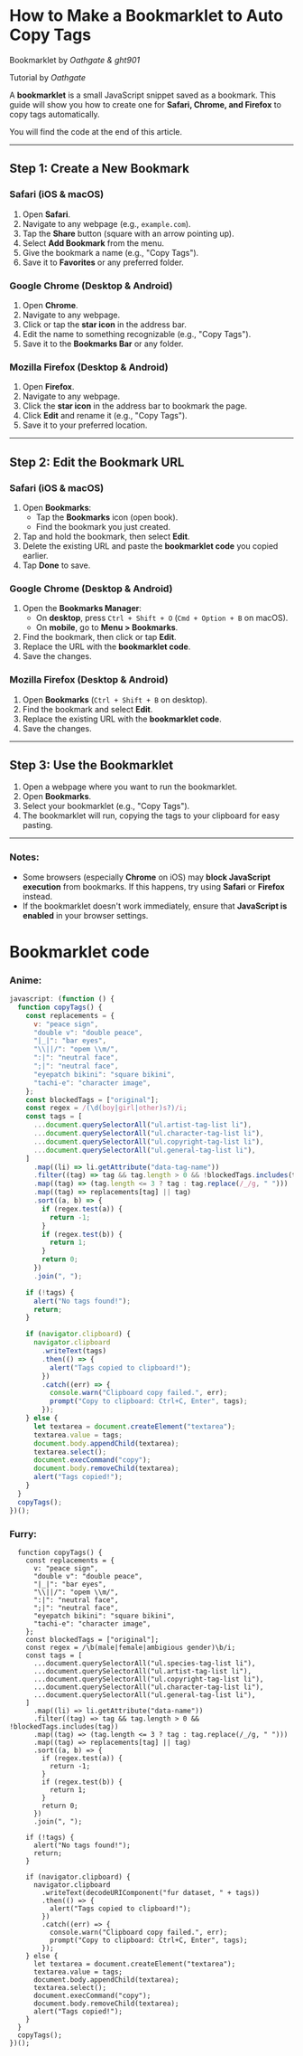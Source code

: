 # How to Make a Bookmarklet to Auto Copy Tags

Bookmarklet by *Oathgate & ght901*

Tutorial by *Oathgate*

A **bookmarklet** is a small JavaScript snippet saved as a bookmark. This guide will show you how to create one for **Safari, Chrome, and Firefox** to copy tags automatically.

You will find the code at the end of this article.

---

## Step 1: Create a New Bookmark

### **Safari (iOS & macOS)**  
1. Open **Safari**.  
2. Navigate to any webpage (e.g., `example.com`).  
3. Tap the **Share** button (square with an arrow pointing up).  
4. Select **Add Bookmark** from the menu.  
5. Give the bookmark a name (e.g., "Copy Tags").  
6. Save it to **Favorites** or any preferred folder.  

### **Google Chrome (Desktop & Android)**  
1. Open **Chrome**.  
2. Navigate to any webpage.  
3. Click or tap the **star icon** in the address bar.  
4. Edit the name to something recognizable (e.g., "Copy Tags").  
5. Save it to the **Bookmarks Bar** or any folder.  

### **Mozilla Firefox (Desktop & Android)**  
1. Open **Firefox**.  
2. Navigate to any webpage.  
3. Click the **star icon** in the address bar to bookmark the page.  
4. Click **Edit** and rename it (e.g., "Copy Tags").  
5. Save it to your preferred location.  

---

## Step 2: Edit the Bookmark URL  

### **Safari (iOS & macOS)**  
1. Open **Bookmarks**:  
   - Tap the **Bookmarks** icon (open book).  
   - Find the bookmark you just created.  
2. Tap and hold the bookmark, then select **Edit**.  
3. Delete the existing URL and paste the **bookmarklet code** you copied earlier.  
4. Tap **Done** to save.  

### **Google Chrome (Desktop & Android)**  
1. Open the **Bookmarks Manager**:  
   - On **desktop**, press `Ctrl + Shift + O` (`Cmd + Option + B` on macOS).  
   - On **mobile**, go to **Menu > Bookmarks**.  
2. Find the bookmark, then click or tap **Edit**.  
3. Replace the URL with the **bookmarklet code**.  
4. Save the changes.  

### **Mozilla Firefox (Desktop & Android)**  
1. Open **Bookmarks** (`Ctrl + Shift + B` on desktop).  
2. Find the bookmark and select **Edit**.  
3. Replace the existing URL with the **bookmarklet code**.  
4. Save the changes.  

---

## Step 3: Use the Bookmarklet  

1. Open a webpage where you want to run the bookmarklet.  
2. Open **Bookmarks**.  
3. Select your bookmarklet (e.g., "Copy Tags").  
4. The bookmarklet will run, copying the tags to your clipboard for easy pasting.  

---

### Notes:  
- Some browsers (especially **Chrome** on iOS) may **block JavaScript execution** from bookmarks. If this happens, try using **Safari** or **Firefox** instead.  
- If the bookmarklet doesn't work immediately, ensure that **JavaScript is enabled** in your browser settings.

# Bookmarklet code
### Anime:
```javascript
javascript: (function () {
  function copyTags() {
    const replacements = {
      v: "peace sign",
      "double v": "double peace",
      "|_|": "bar eyes",
      "\\||/": "opem \\m/",
      ":|": "neutral face",
      ";|": "neutral face",
      "eyepatch bikini": "square bikini",
      "tachi-e": "character image",
    };
    const blockedTags = ["original"];
    const regex = /(\d(boy|girl|other)s?)/i;
    const tags = [
      ...document.querySelectorAll("ul.artist-tag-list li"),
      ...document.querySelectorAll("ul.character-tag-list li"),
      ...document.querySelectorAll("ul.copyright-tag-list li"),
      ...document.querySelectorAll("ul.general-tag-list li"),
    ]
      .map((li) => li.getAttribute("data-tag-name"))
      .filter((tag) => tag && tag.length > 0 && !blockedTags.includes(tag))
      .map((tag) => (tag.length <= 3 ? tag : tag.replace(/_/g, " ")))
      .map((tag) => replacements[tag] || tag)
      .sort((a, b) => {
        if (regex.test(a)) {
          return -1;
        }
        if (regex.test(b)) {
          return 1;
        }
        return 0;
      })
      .join(", ");

    if (!tags) {
      alert("No tags found!");
      return;
    }

    if (navigator.clipboard) {
      navigator.clipboard
        .writeText(tags)
        .then(() => {
          alert("Tags copied to clipboard!");
        })
        .catch((err) => {
          console.warn("Clipboard copy failed.", err);
          prompt("Copy to clipboard: Ctrl+C, Enter", tags);
        });
    } else {
      let textarea = document.createElement("textarea");
      textarea.value = tags;
      document.body.appendChild(textarea);
      textarea.select();
      document.execCommand("copy");
      document.body.removeChild(textarea);
      alert("Tags copied!");
    }
  }
  copyTags();
})();
```

### Furry:
```javascript: (function () {
  function copyTags() {
    const replacements = {
      v: "peace sign",
      "double v": "double peace",
      "|_|": "bar eyes",
      "\\||/": "opem \\m/",
      ":|": "neutral face",
      ";|": "neutral face",
      "eyepatch bikini": "square bikini",
      "tachi-e": "character image",
    };
    const blockedTags = ["original"];
    const regex = /\b(male|female|ambigious gender)\b/i;
    const tags = [
      ...document.querySelectorAll("ul.species-tag-list li"),
      ...document.querySelectorAll("ul.artist-tag-list li"),
      ...document.querySelectorAll("ul.copyright-tag-list li"),
      ...document.querySelectorAll("ul.character-tag-list li"),
      ...document.querySelectorAll("ul.general-tag-list li"),
    ]
      .map((li) => li.getAttribute("data-name"))
      .filter((tag) => tag && tag.length > 0 && !blockedTags.includes(tag))
      .map((tag) => (tag.length <= 3 ? tag : tag.replace(/_/g, " ")))
      .map((tag) => replacements[tag] || tag)
      .sort((a, b) => {
        if (regex.test(a)) {
          return -1;
        }
        if (regex.test(b)) {
          return 1;
        }
        return 0;
      })
      .join(", ");

    if (!tags) {
      alert("No tags found!");
      return;
    }

    if (navigator.clipboard) {
      navigator.clipboard
        .writeText(decodeURIComponent("fur dataset, " + tags))
        .then(() => {
          alert("Tags copied to clipboard!");
        })
        .catch((err) => {
          console.warn("Clipboard copy failed.", err);
          prompt("Copy to clipboard: Ctrl+C, Enter", tags);
        });
    } else {
      let textarea = document.createElement("textarea");
      textarea.value = tags;
      document.body.appendChild(textarea);
      textarea.select();
      document.execCommand("copy");
      document.body.removeChild(textarea);
      alert("Tags copied!");
    }
  }
  copyTags();
})();
```
